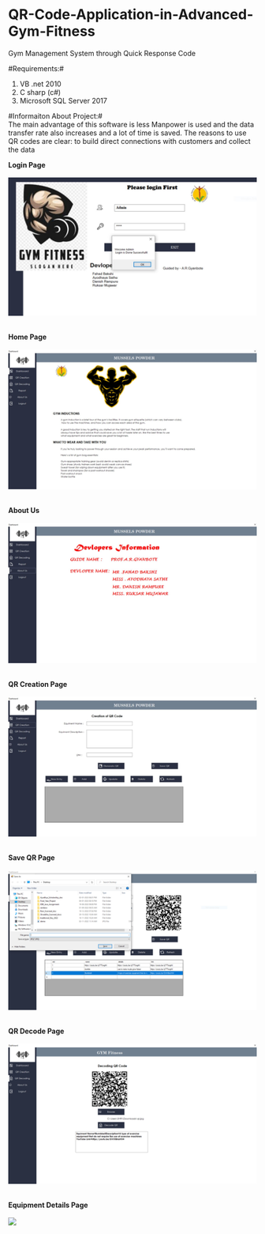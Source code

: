 # QR-Code-Application-in-Advanced-Gym-Fitness
Gym Management System through Quick Response Code 





#Requirements:#<br>
1) VB .net 2010 <br>
2) C sharp (c#) <br>
3) Microsoft SQL Server 2017<br> 

#Informaiton About Project:#<br>
The main advantage of this software is less Manpower 
is used and the data transfer rate also increases and a lot of time is saved. The reasons to use QR 
codes are clear: to build direct connections with customers and collect the data<br>

<b>Login Page<br><br>
<img src="Screenshorts/login.PNG"><br><br>
  
Home Page <br><br>
<img src="https://github.com/ayodhyasathe16/QR-Code-Application-in-Advanced-Gym-Fitness/blob/main/Screenshorts/home.png"><br><br>
  
About Us <br><br>
<img src="Screenshorts/about.PNG"><br><br>
  
QR Creation Page <br><br>
<img src="Screenshorts/QRCreation.PNG"><br><br>
  
Save QR Page <br><br>
<img src="Screenshorts/saveQR.PNG"><br><br>
  
QR Decode Page <br><br>
<img src="Screenshorts/decodeQR.PNG"><br><br>
  
Equipment Details Page <br><br>
<img src="Screenshorts/equipment_details.PNG"><br><br>











